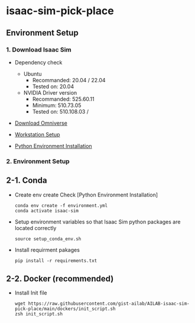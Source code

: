 # isaac-sim-pick-place

## Environment Setup

### 1. Download Isaac Sim
 - Dependency check
    - Ubuntu
      - Recommanded: 20.04 / 22.04
      - Tested on: 20.04
    - NVIDIA Driver version
      - Recommanded: 525.60.11
      - Minimum: 510.73.05
      - Tested on: 510.108.03 / 

 - [Download Omniverse](https://developer.nvidia.com/isaac-sim)
 - [Workstation Setup](https://docs.omniverse.nvidia.com/app_isaacsim/app_isaacsim/install_basic.html)
 - [Python Environment Installation](https://docs.omniverse.nvidia.com/app_isaacsim/app_isaacsim/install_python.html#advanced-running-with-anaconda)

### 2. Environment Setup

 ## 2-1. Conda
 - Create env create
   Check [Python Environment Installation]
    ```
    conda env create -f environment.yml
    conda activate isaac-sim
    ```

 - Setup environment variables so that Isaac Sim python packages are located correctly
    ```
    source setup_conda_env.sh
    ```

 - Install requirment pakages
    ```
    pip install -r requirements.txt
    ```

## 2-2. Docker (recommended)
- Install Init file
  ```
  wget https://raw.githubusercontent.com/gist-ailab/AILAB-isaac-sim-pick-place/main/dockers/init_script.sh
  zsh init_script.sh
  ```
